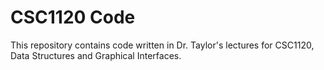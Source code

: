 # CSC1120 Code
This repository contains code written in Dr. Taylor's lectures
for CSC1120, Data Structures and Graphical Interfaces.